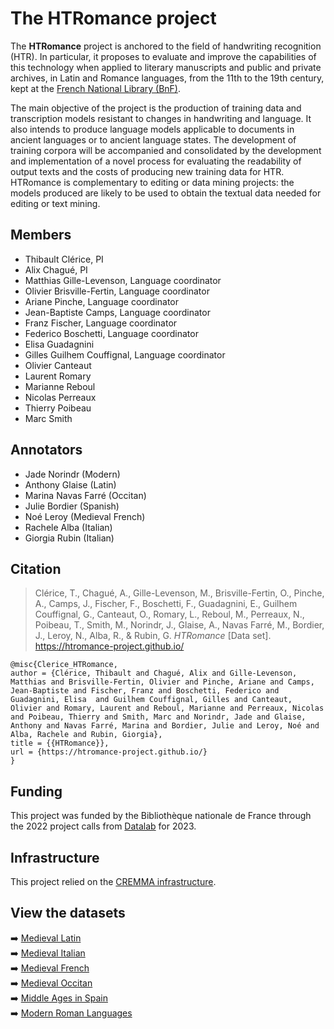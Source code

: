 # The HTRomance project

The **HTRomance** project is anchored to the field of handwriting recognition (HTR). In particular, it proposes to evaluate and improve the capabilities of this technology when applied to literary manuscripts and public and private archives, in Latin and Romance languages, from the 11th to the 19th century, kept at the [French National Library (BnF)](https://www.bnf.fr/). 

The main objective of the project is the production of training data and transcription models resistant to changes in handwriting and language. It also intends to produce language models applicable to documents in ancient languages or to ancient language states. The development of training corpora will be accompanied and consolidated by the development and implementation of a novel process for evaluating the readability of output texts and the costs of producing new training data for HTR. HTRomance is complementary to editing or data mining projects: the models produced are likely to be used to obtain the textual data needed for editing or text mining.

## Members

- Thibault Clérice, PI
- Alix Chagué, PI
- Matthias Gille-Levenson, Language coordinator
- Olivier Brisville-Fertin, Language coordinator
- Ariane Pinche, Language coordinator
- Jean-Baptiste Camps, Language coordinator
- Franz Fischer, Language coordinator
- Federico Boschetti, Language coordinator
- Elisa Guadagnini
- Gilles Guilhem Couffignal, Language coordinator
- Olivier Canteaut
- Laurent Romary
- Marianne Reboul
- Nicolas Perreaux
- Thierry Poibeau
- Marc Smith

## Annotators

- Jade Norindr (Modern)
- Anthony Glaise (Latin)
- Marina Navas Farré (Occitan)
- Julie Bordier (Spanish)
- Noé Leroy (Medieval French)
- Rachele Alba (Italian)
- Giorgia Rubin (Italian)

## Citation

> Clérice, T., Chagué, A., Gille-Levenson, M., Brisville-Fertin, O., Pinche, A., Camps, J., Fischer, F., Boschetti, F., Guadagnini, E., Guilhem Couffignal, G., Canteaut, O., Romary, L., Reboul, M., Perreaux, N., Poibeau, T., Smith, M., Norindr, J., Glaise, A., Navas Farré, M., Bordier, J., Leroy, N., Alba, R., & Rubin, G. *HTRomance* [Data set]. https://htromance-project.github.io/
```
@misc{Clerice_HTRomance,
author = {Clérice, Thibault and Chagué, Alix and Gille-Levenson, Matthias and Brisville-Fertin, Olivier and Pinche, Ariane and Camps, Jean-Baptiste and Fischer, Franz and Boschetti, Federico and Guadagnini, Elisa  and Guilhem Couffignal, Gilles and Canteaut, Olivier and Romary, Laurent and Reboul, Marianne and Perreaux, Nicolas and Poibeau, Thierry and Smith, Marc and Norindr, Jade and Glaise, Anthony and Navas Farré, Marina and Bordier, Julie and Leroy, Noé and Alba, Rachele and Rubin, Giorgia},
title = {{HTRomance}},
url = {https://htromance-project.github.io/}
}
```

## Funding

This project was funded by the Bibliothèque nationale de France through the 2022 project calls from [Datalab](https://www.bnf.fr/fr/bnf-datalab) for 2023.

## Infrastructure

This project relied on the [CREMMA infrastructure](https://www.dim-map.fr/projets-soutenus/cremma/).

## View the datasets

➡️ [Medieval Latin](https://htromance-project.github.io/medieval-italian/)  
➡️ [Medieval Italian](https://htromance-project.github.io/medieval-italian/)  
➡️ [Medieval French](https://htromance-project.github.io/medieval-french/)  
➡️ [Medieval Occitan](https://htromance-project.github.io/medieval-occitan/)  
➡️ [Middle Ages in Spain](https://htromance-project.github.io/middle-ages-in-spain/)  
➡️ [Modern Roman Languages](https://htromance-project.github.io/modern-roman-languages/)  
